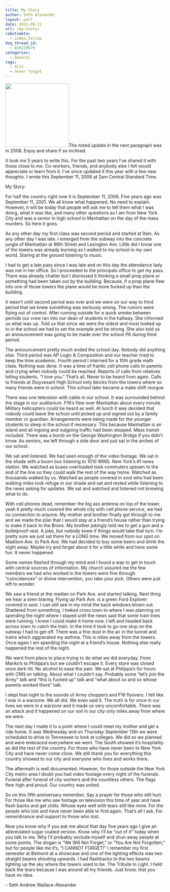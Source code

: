 ```yaml
---
title: My Story
author: Seth Alexander
layout: post
date: 2012-09-11
url: /my-story/
robotsmeta:
  - index,follow
dsq_thread_id:
  - 839220679
categories:
  - General
tags:
  - 9/11
  - never forget
---
```

<a rel="nofollow" href="http://sethaalexander.com/wp-content/uploads/2012/09/39163721.png"><img class="alignleft size-full wp-image-577" title="39163721" src="http://sethaalexander.com/wp-content/uploads/2012/09/39163721.png" alt="" width="200" height="200" /></a>The noted update in the next paragraph was in 2008. Enjoy and share if so inclined.

It took me 5 years to write this. For the past two years I’ve shared it with those close to me. Co-workers, friends, and anybody else I felt would appreciate or learn from it. I’ve since updated it this year with a few new thoughts. I wrote this September 11, 2006 at 2am Central Standard Time.

My Story:

For half the country right now it is September 11, 2006. Five years ago was September 11, 2001. We all know what happened. No need to explain. However, it will be today that people will ask me to tell them what I was doing, what it was like, and many other questions as I am from New York City and was a senior in high school in Manhattan on the day of the mass murders. So here it goes.

As any other day my first class was second period and started at 9am. As any other day I was late. I emerged from the subway into the concrete jungle of Manhattan at 96th Street and Lexington Ave. Little did I know one of the towers was already burning as I walked to my school in my own world. Staring at the ground listening to music.<!--more-->

I had to get a late pass since I was late and on this day the attendance lady was not in her office. So I proceeded to the principals office to get my pass. There was already chatter but I dismissed it thinking a small prop plane or something had been taken out by the building. Because, if a prop plane flew into one of those towers the plane would be more fucked up than the building.

It wasn&#8217;t until second period was over and we were on our way to third period that we knew something was seriously wrong. The rumors were flying out of control. After running outside for a quick smoke between periods our crew ran into our dean of students in the hallway. She informed us what was up. Told us that since we were the oldest and most looked up to in the school we had to set the example and be strong. She also told us an announcement was going to be made over the school PA during third period.

The announcement pretty much ended the school day. Nobody did anything else. Third period was AP Logic & Composition and our teacher tried to keep the time academic. Fourth period I interned for a 10th grade math class. Nothing was done. It was a time of frantic cell phone calls to parents and crying when nobody could be reached. Reports of calls from relatives telling students, &#8220;I love you.&#8221; That&#8217;s all. Never to be heard from again. Calls to friends at Stuyvesant High School only blocks from the towers where so many friends were in school. This school later became a make shift morgue.

There was one television with cable in our school. It was surrounded behind the stage in our auditorium. F16&#8217;s flew over Manhattan about every minute. Military helicopters could be heard as well. At lunch it was decided that nobody could leave the school until picked up and signed out by a family member or guardian. Arrangements were being made for the younger students to sleep in the school if necessary. This because Manhattan is an island and all ingoing and outgoing traffic had been stopped. Mass transit included. There was a bomb on the George Washington Bridge if you didn&#8217;t know. As seniors, we left through a side door and just sat in the arches of our school.

We sat and listened. We had seen enough of the video footage. We sat in the shade with a boom box listening to 1010 WINS. New York&#8217;s #1 news station. We watched as buses overloaded took commuters uptown to the end of the line so they could walk the rest of the way home. Watched as thousands walked by us. Watched as people covered in soot who had been walking miles took refuge in our shade and sat and rested while listening to the news asking for updates. We sat and watched and listened not knowing what to do.

With cell phones dead, remember the big ass antenna on top of the tower, yeah it pretty much covered the whole city with cell phone service, we had no connection to anyone. My mother and brother finally got through to me and we made the plan that I would stay at a friend&#8217;s house rather than trying to make it back to the Bronx. My brother jokingly told me to get a gun and a bulletproof vest. A joke, but nobody knew if things would take that turn. I&#8217;m pretty sure we just sat there for a LONG time. We moved from our spot on Madison Ave. to Park Ave. We had decided to buy some beers and drink the night away. Maybe try and forget about it for a little while and have some fun. It never happened.

Some names flashed through my mind and I found a way to get in touch with central sources of information. My church assured me the few members we had who worked in the towers were fine through &#8220;coincidences&#8221; or divine intervention, you take your pick. Others were just left to wonder.

We saw a friend at the median on Park Ave. and started talking. Next thing we hear a siren blaring. Flying up Park Ave. is a green Ford Explorer covered in soot. I can still see in my mind the back windows blown out. Shattered from something. I treked cross town to where I was planning on spending the night where I stayed until the news said that some train lines were running. I knew I could make it home now. I left and headed back across town to catch the train. In the time it took to go one stop on the subway I had to get off. There was a fine dust in the air in the tunnel and trains which aggravated my asthma. This is miles away from the towers. Once again I am spending the night at a friend&#8217;s house. Nothing else really happened the rest of the night.

We went from place to place trying to do what we did everyday. From Mariko&#8217;s to Philippa&#8217;s but we couldn&#8217;t escape it. Every store was closed once dark hit. No alcohol to ease the pain. We sat at Philippa&#8217;s for hours with CNN on talking. About what I couldn&#8217;t say. Probably some &#8220;let&#8217;s join the Army&#8221; talk and &#8220;this is fucked up&#8221; talk and &#8220;what about so and so whose parents worked there&#8221; talk.

I slept that night to the sounds of Army choppers and F16 flyovers. I felt like I was in a warzone. We all did. We even said it. The truth is for once in our lives we were in a warzone and it made us very uncomfortable. There was an attack and it happened on our soil in our city only miles away from where we were.

The next day I made it to a point where I could meet my mother and get a ride home. It was Wednesday and on Thursday September 13th we were scheduled to drive to Tennessee to look at colleges. We did as we planned and were embraced everywhere we went. The South showed it&#8217;s hospitality as did the rest of the country. For those who have never been to New York City and have never come close. We still thank you for everything this country showed to our city and everyone who lives and works there.

The aftermath is well documented. However, for those outside the New York City metro area I doubt you had video footage every night of the funerals. Funeral after funeral of city workers and the countless others. The flags flew high and proud. Our country was united.

So on this fifth anniversary remember. Say a prayer for those who still hurt. For those like me who see footage on television this time of year and have flash backs and get chills. Whose eyes well with tears still like mine. For the people who lost and have never been able to find again. That&#8217;s all I ask. For remembrance and support to those who lost.

Now you know why if you ask me about that day five years ago I give an abbreviated sugar coated version. Know why I&#8217;ll be &#8220;out of it&#8221; today when you talk to me. Why I&#8217;ll probably seclude myself and shun away people at some points. The slogan is &#8220;We Will Not Forget,&#8221; or &#8220;You Are Not Forgotten,&#8221; but for people like me it&#8217;s, &#8220;I CANNOT FORGET!&#8221; I remember my first semester at Belmont at a showcase and one of the lighting effects was two straight beams shooting upwards. I had flashbacks to the two beams lighting up the sky where the towers used to be. The Tribute In Light. I held back the tears because I was around all my friends. Just know, that you have no idea.

&#8211; Seth Andrew Wallace-Alexander
